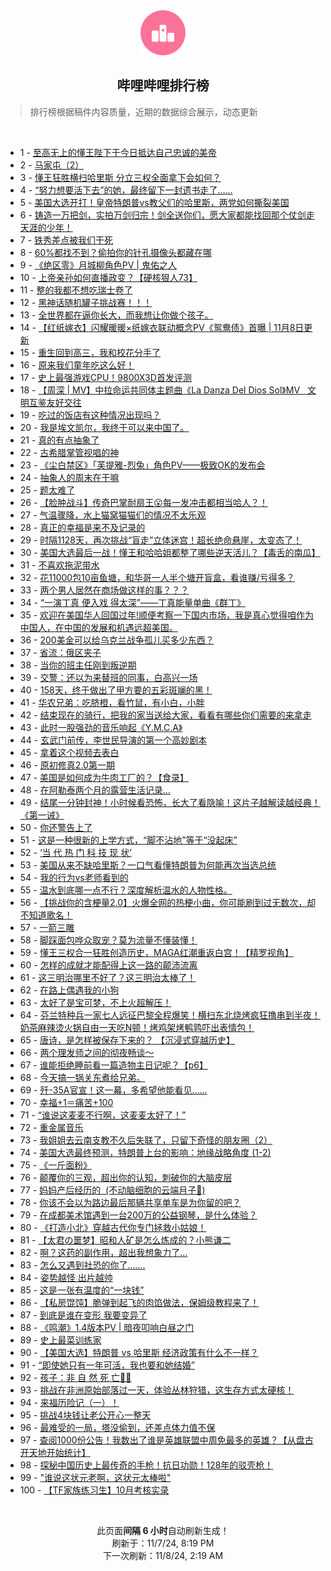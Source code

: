 <div align="center">
    <img src="./assets/icon_rank.png" alt="logo" />
    <h2>哔哩哔哩排行榜</h>
</div>

> 排行榜根据稿件内容质量，近期的数据综合展示，动态更新

<br />

<ul><li><span>1 - <a href=https://www.bilibili.com/BV19PDGYxEqX>至高无上的懂王陛下于今日抵达自己忠诚的美帝</a></span></li><li><span>2 - <a href=https://www.bilibili.com/BV12dDhYYEDC>马家屯（2）</a></span></li><li><span>3 - <a href=https://www.bilibili.com/BV1BBDGYAEcF>懂王狂胜横扫哈里斯&nbsp;分立三权全面拿下会如何？</a></span></li><li><span>4 - <a href=https://www.bilibili.com/BV1cED4YVEyt>“努力想要活下去”的她，最终留下一封遗书走了……</a></span></li><li><span>5 - <a href=https://www.bilibili.com/BV1hJDNYAENJ>美国大选开打！皇帝特朗普vs教父们的哈里斯，两党如何撕裂美国</a></span></li><li><span>6 - <a href=https://www.bilibili.com/BV1JLDwYTEzt>铸造一万把剑，实拍万剑归宗！剑全送你们，愿大家都能找回那个仗剑走天涯的少年！</a></span></li><li><span>7 - <a href=https://www.bilibili.com/BV1Q1DhYgEmo>铁秀差点被我们干死</a></span></li><li><span>8 - <a href=https://www.bilibili.com/BV1nQD3YvEod>60%都找不到？偷拍你的针孔摄像头都藏在哪</a></span></li><li><span>9 - <a href=https://www.bilibili.com/BV1B6DWYhEuN>《绝区零》月城柳角色PV&nbsp;|&nbsp;鬼佑之人</a></span></li><li><span>10 - <a href=https://www.bilibili.com/BV12nDGYyESt>上帝亲孙如何直播政变？【硬核狠人73】</a></span></li><li><span>11 - <a href=https://www.bilibili.com/BV1iiDJYmEna>整的我都不想吃瑞士卷了</a></span></li><li><span>12 - <a href=https://www.bilibili.com/BV1DADMY6ELT>黑神话随机罐子挑战赛！！！</a></span></li><li><span>13 - <a href=https://www.bilibili.com/BV13iDLYwEiu>全世界都在逼你长大，而我想让你做个孩子。</a></span></li><li><span>14 - <a href=https://www.bilibili.com/BV1vkDHYHEhV>【红纸嫁衣】闪耀暖暖×纸嫁衣联动概念PV《鸳鸯债》首曝&nbsp;|&nbsp;11月8日更新</a></span></li><li><span>15 - <a href=https://www.bilibili.com/BV1ZUD8Y7E6P>重生回到高三，我和校花分手了</a></span></li><li><span>16 - <a href=https://www.bilibili.com/BV1KjDhYcE8N>原来我们童年吃这么好！</a></span></li><li><span>17 - <a href=https://www.bilibili.com/BV1fwDjYVEKo>史上最强游戏CPU！9800X3D首发评测</a></span></li><li><span>18 - <a href=https://www.bilibili.com/BV1ooDuYpEtm>【周深&nbsp;|&nbsp;MV】中拉命运共同体主题曲《La&nbsp;Danza&nbsp;Del&nbsp;Dios&nbsp;Sol》MV&nbsp;&nbsp;&nbsp;文明互鉴友好交往</a></span></li><li><span>19 - <a href=https://www.bilibili.com/BV1APDpYTEYC>吃过的饭店有这种情况出现吗？</a></span></li><li><span>20 - <a href=https://www.bilibili.com/BV1rxDgYYE5X>我是埃文凯尔，我终于可以来中国了。</a></span></li><li><span>21 - <a href=https://www.bilibili.com/BV1oiDhYjEMq>真的有点抽象了</a></span></li><li><span>22 - <a href=https://www.bilibili.com/BV1fnDsYAEwY>古希腊掌管视唱的神</a></span></li><li><span>23 - <a href=https://www.bilibili.com/BV1KBD3Y5Etg>《尘白禁区》「芙提雅-烈兔」角色PV——极致OK的发布会</a></span></li><li><span>24 - <a href=https://www.bilibili.com/BV1Y9SkY6Exs>抽象人的周末在干嘛</a></span></li><li><span>25 - <a href=https://www.bilibili.com/BV1jXD8Y2EK7>题太难了</a></span></li><li><span>26 - <a href=https://www.bilibili.com/BV1nbDHYcEKU>【脸肿战斗】传奇巴掌耐扇王😮每一发冲击都相当哈人？！</a></span></li><li><span>27 - <a href=https://www.bilibili.com/BV16hDgYFEzg>气温骤降，水上猫窝猫猫们的情况不太乐观</a></span></li><li><span>28 - <a href=https://www.bilibili.com/BV1N3DbYdE3v>真正的幸福是来不及记录的</a></span></li><li><span>29 - <a href=https://www.bilibili.com/BV1pTDpYNE5i>时隔1128天，再次挑战“盲走”立体迷宫！超长绝命悬崖，太变态了！</a></span></li><li><span>30 - <a href=https://www.bilibili.com/BV1XJS2YJEBy>美国大选最后一战！懂王和哈哈姐都整了哪些逆天活儿？【毒舌的南瓜】</a></span></li><li><span>31 - <a href=https://www.bilibili.com/BV1WpSmYTEh7>不喜欢拖泥带水</a></span></li><li><span>32 - <a href=https://www.bilibili.com/BV1dCDGYfE66>花11000包10亩鱼塘，和华哥一人半个塘开盲盒，看谁赚/亏得多？</a></span></li><li><span>33 - <a href=https://www.bilibili.com/BV1wmD3YMErQ>两个男人居然在商场做这样的事？？？</a></span></li><li><span>34 - <a href=https://www.bilibili.com/BV1Y7SWYpERP>“一演丁真&nbsp;便入戏&nbsp;得太深”——丁真能量单曲《群丁》</a></span></li><li><span>35 - <a href=https://www.bilibili.com/BV18ADJYgEUe>欢迎在美国华人回国过年!顺便考察一下国内市场，我是真心觉得咱作为中国人，在中国的发展和机遇远超美国。</a></span></li><li><span>36 - <a href=https://www.bilibili.com/BV1NcDaYcETU>200美金可以给乌克兰战争孤儿买多少东西？</a></span></li><li><span>37 - <a href=https://www.bilibili.com/BV1GUDHY7ETn>省流：俄区夹子</a></span></li><li><span>38 - <a href=https://www.bilibili.com/BV1ReDhYmE9R>当你的班主任刚到叛逆期</a></span></li><li><span>39 - <a href=https://www.bilibili.com/BV1VtDsYbERX>交警：还以为来替班的同事，白高兴一场</a></span></li><li><span>40 - <a href=https://www.bilibili.com/BV1PqDTYbEma>158天，终于做出了甲方要的五彩斑斓的黑！</a></span></li><li><span>41 - <a href=https://www.bilibili.com/BV154DsYFEqj>华农兄弟：吃脐橙，看竹鼠，有小白，小胖</a></span></li><li><span>42 - <a href=https://www.bilibili.com/BV1oXD8Y2Enf>结束现在的骑行，把我的家当送给大家，看看有哪些你们需要的来拿走</a></span></li><li><span>43 - <a href=https://www.bilibili.com/BV1reD5YCEi3>此时一股强劲的音乐响起《Y.M.C.A》</a></span></li><li><span>44 - <a href=https://www.bilibili.com/BV1GDDWY9ECX>玄武门前传，李世民导演的第一个高妙剧本</a></span></li><li><span>45 - <a href=https://www.bilibili.com/BV177DpYtE56>拿着这个视频去表白</a></span></li><li><span>46 - <a href=https://www.bilibili.com/BV1nVDpYcEM4>原初修真2.0第一期</a></span></li><li><span>47 - <a href=https://www.bilibili.com/BV1WqD8YoEvr>美国是如何成为牛肉工厂的？【食录】</a></span></li><li><span>48 - <a href=https://www.bilibili.com/BV1xbSdYNEfU>在阿勒泰两个月的露营生活记录…</a></span></li><li><span>49 - <a href=https://www.bilibili.com/BV1KRDJYvEjN>结尾一分钟封神！小时候看恐怖，长大了看隐喻！这片子越解读越经典！《第一诫》</a></span></li><li><span>50 - <a href=https://www.bilibili.com/BV1n1D8YpE4k>你还警告上了</a></span></li><li><span>51 - <a href=https://www.bilibili.com/BV1LZD8YVENY>这是一种很新的上学方式，“脚不沾地”等于“没起床”</a></span></li><li><span>52 - <a href=https://www.bilibili.com/BV1RHDpY9Eps>‘当&nbsp;代&nbsp;热&nbsp;门&nbsp;科&nbsp;技&nbsp;现&nbsp;状’</a></span></li><li><span>53 - <a href=https://www.bilibili.com/BV1NyD3YgE3Q>美国从来不缺哈里斯？一口气看懂特朗普为何能再次当选总统</a></span></li><li><span>54 - <a href=https://www.bilibili.com/BV12dDhYYEcw>我的行为vs老师看到的</a></span></li><li><span>55 - <a href=https://www.bilibili.com/BV12QDbYtEod>温水到底哪一点不行？深度解析温水的人物性格。</a></span></li><li><span>56 - <a href=https://www.bilibili.com/BV1ysS6YQEma>【挑战你的含梗量2.0】火爆全网的热梗小曲，你可能刷到过无数次，却不知道歌名！</a></span></li><li><span>57 - <a href=https://www.bilibili.com/BV1sNDsY5ERq>一箭三雕</a></span></li><li><span>58 - <a href=https://www.bilibili.com/BV1jzDHYWEsV>脚踩面包哗众取宠？莫为流量不懂装懂！</a></span></li><li><span>59 - <a href=https://www.bilibili.com/BV1TiD3Y1Eui>懂王三权合一狂胜创造历史，MAGA红潮重返白宫！【精罗视角】</a></span></li><li><span>60 - <a href=https://www.bilibili.com/BV13WDTYME5u>怎样的成就才能配得上这一路的颠沛流离</a></span></li><li><span>61 - <a href=https://www.bilibili.com/BV1T9DJYKEcJ>这三明治哪里不好了？这三明治太棒了！</a></span></li><li><span>62 - <a href=https://www.bilibili.com/BV1bWDtYZE91>在路上偶遇我的小狗</a></span></li><li><span>63 - <a href=https://www.bilibili.com/BV1cUD3YqEhj>太好了是宝可梦，不上火超解压！</a></span></li><li><span>64 - <a href=https://www.bilibili.com/BV1B7DpYtE4n>芬兰特种兵一家七人远征巴黎全程爆笑！横扫东北烧烤疯狂撸串到半夜！奶茶麻辣烫火锅自由一天吃N顿！烤鸡架烤鹌鹑吓出表情包！</a></span></li><li><span>65 - <a href=https://www.bilibili.com/BV1SUDhYMEaX>唐诗，是怎样被保存下来的？&nbsp;【沉浸式穿越历史】</a></span></li><li><span>66 - <a href=https://www.bilibili.com/BV1K1DVY7E4C>两个理发师之间的彻夜畅谈～</a></span></li><li><span>67 - <a href=https://www.bilibili.com/BV1wTDpYNEgW>谁能拒绝睡前看一篇造物主日记呢？【p6】</a></span></li><li><span>68 - <a href=https://www.bilibili.com/BV1GFDbYNEQo>今天搞一锅关东煮给兄弟。</a></span></li><li><span>69 - <a href=https://www.bilibili.com/BV1U1DbYaE6K>歼-35A官宣！这一幕，多希望他能看见……</a></span></li><li><span>70 - <a href=https://www.bilibili.com/BV1JYDWYKE2d>幸福+1＝痛苦+100</a></span></li><li><span>71 - <a href=https://www.bilibili.com/BV1qiDHYxEi9>“谁说这麦麦不行啊，这麦麦太好了！”</a></span></li><li><span>72 - <a href=https://www.bilibili.com/BV1BySkY2EaW>重金属音乐</a></span></li><li><span>73 - <a href=https://www.bilibili.com/BV1y1DpYMEBK>我姐姐去云南支教不久后失联了，只留下奇怪的朋友圈（2）</a></span></li><li><span>74 - <a href=https://www.bilibili.com/BV1P7DhY8Eii>美国大选最终预测，特朗普上台的影响：地缘战略角度&nbsp;(1-2)</a></span></li><li><span>75 - <a href=https://www.bilibili.com/BV14UDKYwEdy>《一斤面粉》</a></span></li><li><span>76 - <a href=https://www.bilibili.com/BV1g5DAYZEhg>颠覆你的三观，超出你的认知，刺破你的大脑皮层</a></span></li><li><span>77 - <a href=https://www.bilibili.com/BV1QgS6YwETd>妈妈产后经历的&nbsp;&nbsp;(不动脑细胞的云端月子🤰)</a></span></li><li><span>78 - <a href=https://www.bilibili.com/BV1ZBDGYAEtM>你该不会以为路边最后那辆共享单车是为你留的吧？</a></span></li><li><span>79 - <a href=https://www.bilibili.com/BV1cAS2YwEyt>在成都美术馆遇到一台200万的公益钢琴，是什么体验？</a></span></li><li><span>80 - <a href=https://www.bilibili.com/BV1KeSyYAEAJ>《打造小北》穿越古代你专门拯救小姑娘！</a></span></li><li><span>81 - <a href=https://www.bilibili.com/BV1pzD8YxERz>【太君の噩梦】昭和人矿是怎么炼成的？小熊谦二</a></span></li><li><span>82 - <a href=https://www.bilibili.com/BV1TVDhYAEPF>啊？这药的副作用，超出我想象力了...</a></span></li><li><span>83 - <a href=https://www.bilibili.com/BV1YjSyYkEaE>怎么又遇到社恐的你了…….</a></span></li><li><span>84 - <a href=https://www.bilibili.com/BV17LDpYfEMg>姿势越怪&nbsp;出片越帅</a></span></li><li><span>85 - <a href=https://www.bilibili.com/BV1LkDHYHEA8>这是一张有温度的“一块钱”</a></span></li><li><span>86 - <a href=https://www.bilibili.com/BV1dbD4YvE1M>【私房馄饨】脆弹到起飞的肉馅做法，保姆级教程来了！</a></span></li><li><span>87 - <a href=https://www.bilibili.com/BV1mNDKYhEHD>到底是谁在变形&nbsp;我要变异了</a></span></li><li><span>88 - <a href=https://www.bilibili.com/BV1gbS2Y5EVu>《鸣潮》1.4版本PV&nbsp;|&nbsp;暗夜叩响白昼之门</a></span></li><li><span>89 - <a href=https://www.bilibili.com/BV17pDVYAETC>史上最菜训练家</a></span></li><li><span>90 - <a href=https://www.bilibili.com/BV1a9DAYFEqo>【美国大选】特朗普&nbsp;vs&nbsp;哈里斯&nbsp;经济政策有什么不一样？</a></span></li><li><span>91 - <a href=https://www.bilibili.com/BV11VS1YvEw3>“即使她只有一年可活，我也要和她结婚”</a></span></li><li><span>92 - <a href=https://www.bilibili.com/BV1ECDxYTEEQ>孩子：非&nbsp;自&nbsp;然&nbsp;死&nbsp;亡🥵💦</a></span></li><li><span>93 - <a href=https://www.bilibili.com/BV1ziDWYPEgj>挑战在非洲原始部落过一天，体验丛林狩猎，这生存方式太硬核！</a></span></li><li><span>94 - <a href=https://www.bilibili.com/BV1GwDhY6E9k>来福历险记（一）！</a></span></li><li><span>95 - <a href=https://www.bilibili.com/BV1m8D8YaEkJ>挑战4块钱让老公开心一整天</a></span></li><li><span>96 - <a href=https://www.bilibili.com/BV1RtDsYtEaW>最难受的一局，塔没偷到，还差点体力值不保</a></span></li><li><span>97 - <a href=https://www.bilibili.com/BV1SBSXYhEL6>查阅1000份公告！我数出了谁是英雄联盟中周免最多的英雄？【从盘古开天地开始统计】</a></span></li><li><span>98 - <a href=https://www.bilibili.com/BV1fHD4YgEa6>探秘中国历史上最传奇的手枪！抗日功勋！128年的驳壳枪！</a></span></li><li><span>99 - <a href=https://www.bilibili.com/BV1r7DKYpEGn>&quot;谁说这状元老啊，这状元太棒啦&quot;</a></span></li><li><span>100 - <a href=https://www.bilibili.com/BV1f7DsYNExB>【TF家族练习生】10月考核实录</a></span></li></ul>

<br />

<p align=center>此页面<strong>间隔 6 小时</strong>自动刷新生成！<br>刷新于：11/7/24, 8:19 PM<br>下一次刷新：11/8/24, 2:19 AM</p>